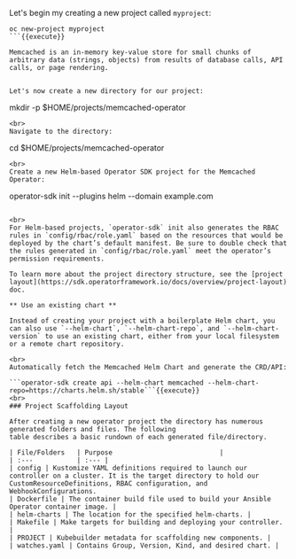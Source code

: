 Let's begin my creating a new project called `myproject`:

```
oc new-project myproject
```{{execute}}

Memcached is an in-memory key-value store for small chunks of arbitrary data (strings, objects) from results of database calls, API calls, or page rendering.


Let's now create a new directory for our project:

```
mkdir -p $HOME/projects/memcached-operator
```{{execute}}
<br>
Navigate to the directory:

```
cd $HOME/projects/memcached-operator
```{{execute}}
<br>
Create a new Helm-based Operator SDK project for the Memcached Operator:

```
operator-sdk init --plugins helm --domain example.com
```{{execute}}

<br>
For Helm-based projects, `operator-sdk` init also generates the RBAC rules in `config/rbac/role.yaml` based on the resources that would be deployed by the chart’s default manifest. Be sure to double check that the rules generated in `config/rbac/role.yaml` meet the operator’s permission requirements.

To learn more about the project directory structure, see the [project layout](https://sdk.operatorframework.io/docs/overview/project-layout) doc.

** Use an existing chart **

Instead of creating your project with a boilerplate Helm chart, you can also use `--helm-chart`, `--helm-chart-repo`, and `--helm-chart-version` to use an existing chart, either from your local filesystem or a remote chart repository.

<br>
Automatically fetch the Memcached Helm Chart and generate the CRD/API:

```operator-sdk create api --helm-chart memcached --helm-chart-repo=https://charts.helm.sh/stable```{{execute}}
<br>
### Project Scaffolding Layout

After creating a new operator project the directory has numerous generated folders and files. The following
table describes a basic rundown of each generated file/directory.

| File/Folders   | Purpose                           |
| :---           | :--- |
| config | Kustomize YAML definitions required to launch our controller on a cluster. It is the target directory to hold our CustomResourceDefinitions, RBAC configuration, and WebhookConfigurations.
| Dockerfile | The container build file used to build your Ansible Operator container image. |
| helm-charts | The location for the specified helm-charts. |
| Makefile | Make targets for building and deploying your controller. |
| PROJECT | Kubebuilder metadata for scaffolding new components. |
| watches.yaml | Contains Group, Version, Kind, and desired chart. |
